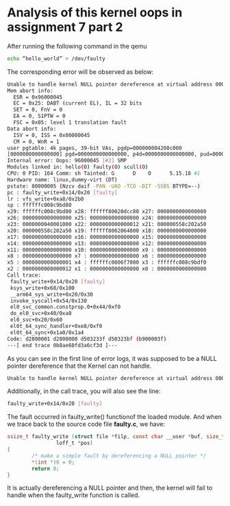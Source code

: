 # Analysis of this kernel oops in assignment 7 part 2

After running the following command in the qemu
```sh
echo “hello_world” > /dev/faulty
```

The corresponding error will be observed as below:
```sh
Unable to handle kernel NULL pointer dereference at virtual address 0000000000000000
Mem abort info:
  ESR = 0x96000045
  EC = 0x25: DABT (current EL), IL = 32 bits
  SET = 0, FnV = 0
  EA = 0, S1PTW = 0
  FSC = 0x05: level 1 translation fault
Data abort info:
  ISV = 0, ISS = 0x00000045
  CM = 0, WnR = 1
user pgtable: 4k pages, 39-bit VAs, pgdp=000000004208c000
[0000000000000000] pgd=0000000000000000, p4d=0000000000000000, pud=0000000000000000
Internal error: Oops: 96000045 [#2] SMP
Modules linked in: hello(O) faulty(O) scull(O)
CPU: 0 PID: 164 Comm: sh Tainted: G      D    O      5.15.18 #1
Hardware name: linux,dummy-virt (DT)
pstate: 80000005 (Nzcv daif -PAN -UAO -TCO -DIT -SSBS BTYPE=--)
pc : faulty_write+0x14/0x20 [faulty]
lr : vfs_write+0xa8/0x2b0
sp : ffffffc008c9bd80
x29: ffffffc008c9bd80 x28: ffffff80020dcc80 x27: 0000000000000000
x26: 0000000000000000 x25: 0000000000000000 x24: 0000000000000000
x23: 0000000040001000 x22: 0000000000000012 x21: 000000558c202a50
x20: 000000558c202a50 x19: ffffff8002064800 x18: 0000000000000000
x17: 0000000000000000 x16: 0000000000000000 x15: 0000000000000000
x14: 0000000000000000 x13: 0000000000000000 x12: 0000000000000000
x11: 0000000000000000 x10: 0000000000000000 x9 : 0000000000000000
x8 : 0000000000000000 x7 : 0000000000000000 x6 : 0000000000000000
x5 : 0000000000000001 x4 : ffffffc0006f7000 x3 : ffffffc008c9bdf0
x2 : 0000000000000012 x1 : 0000000000000000 x0 : 0000000000000000
Call trace:
 faulty_write+0x14/0x20 [faulty]
 ksys_write+0x68/0x100
 __arm64_sys_write+0x20/0x30
 invoke_syscall+0x54/0x130
 el0_svc_common.constprop.0+0x44/0xf0
 do_el0_svc+0x40/0xa0
 el0_svc+0x20/0x60
 el0t_64_sync_handler+0xe8/0xf0
 el0t_64_sync+0x1a0/0x1a4
Code: d2800001 d2800000 d503233f d50323bf (b900003f)
---[ end trace 0b8ae60fd3a6cf3d ]---
```

As you can see in the first line of error logs, it was supposed to be a NULL pointer dereference that the Kernel can not handle.

```sh
Unable to handle kernel NULL pointer dereference at virtual address 0000000000000000
```

Additionally, in the call trace, you will also see the line:
```sh
faulty_write+0x14/0x20 [faulty]
```

The fault occurred in faulty_write() functionof the loaded module. And when we trace back to the source code file **faulty.c**, we have:
```c
ssize_t faulty_write (struct file *filp, const char __user *buf, size_t count,
                loff_t *pos)
{
        /* make a simple fault by dereferencing a NULL pointer */
        *(int *)0 = 0;
        return 0;
}
```
It is actually dereferencing a NULL pointer and then, the kernel will fail to handle when the faulty_write function is called.
